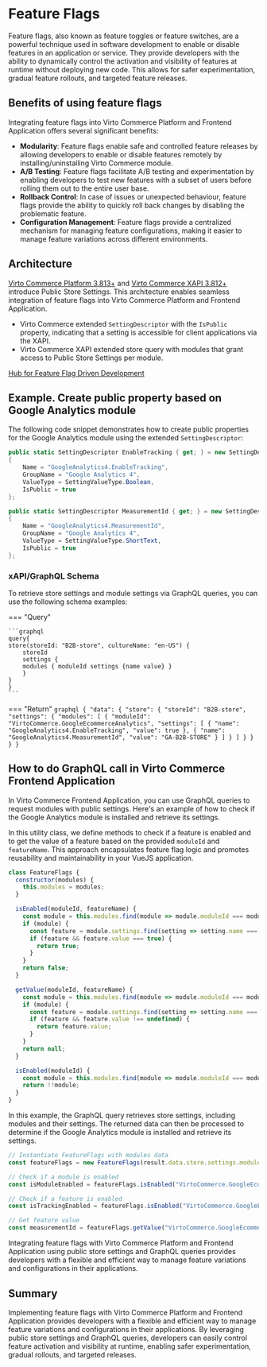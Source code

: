 # Feature Flags

Feature flags, also known as feature toggles or feature switches, are a powerful technique used in software development to enable or disable features in an application or service. They provide developers with the ability to dynamically control the activation and visibility of features at runtime without deploying new code. This allows for safer experimentation, gradual feature rollouts, and targeted feature releases.

## Benefits of using feature flags

Integrating feature flags into Virto Commerce Platform and Frontend Application offers several significant benefits:

* **Modularity**: Feature flags enable safe and controlled feature releases by allowing developers to enable or disable features remotely by installing/uninstalling Virto Commerce module. 
* **A/B Testing**: Feature flags facilitate A/B testing and experimentation by enabling developers to test new features with a subset of users before rolling them out to the entire user base.
* **Rollback Control**: In case of issues or unexpected behaviour, feature flags provide the ability to quickly roll back changes by disabling the problematic feature.
* **Configuration Management**: Feature flags provide a centralized mechanism for managing feature configurations, making it easier to manage feature variations across different environments.

## Architecture 

[Virto Commerce Platform 3.813+](https://github.com/VirtoCommerce/vc-platform) and [Virto Commerce XAPI 3.812+](https://github.com/VirtoCommerce/vc-module-experience-api) introduce Public Store Settings. This architecture enables seamless integration of feature flags into Virto Commerce Platform and Frontend Application.

* Virto Commerce extended `SettingDescriptor` with the `IsPublic` property, indicating that a setting is accessible for client applications via the XAPI. 
* Virto Commerce XAPI extended store query with modules that grant access to Public Store Settings per module. 

[Hub for Feature Flag Driven Development](https://featureflags.io/)

## Example. Create public property based on Google Analytics module

The following code snippet demonstrates how to create public properties for the Google Analytics module using the extended `SettingDescriptor`:

```cs
public static SettingDescriptor EnableTracking { get; } = new SettingDescriptor
{
    Name = "GoogleAnalytics4.EnableTracking",
    GroupName = "Google Analytics 4",
    ValueType = SettingValueType.Boolean,
    IsPublic = true
};

public static SettingDescriptor MeasurementId { get; } = new SettingDescriptor
{
    Name = "GoogleAnalytics4.MeasurementId",
    GroupName = "Google Analytics 4",
    ValueType = SettingValueType.ShortText,
    IsPublic = true
};
```

### xAPI/GraphQL Schema

To retrieve store settings and module settings via GraphQL queries, you can use the following schema examples:

=== "Query"

    ```graphql
    query{
    store(storeId: "B2B-store", cultureName: "en-US") {
        storeId
        settings {
        modules { moduleId settings {name value} }
        }
    }
    }
    ```

=== "Return"
    ```graphql
    {
    "data": {
        "store": {
        "storeId": "B2B-store",
        "settings": {
            "modules": [
            {
                "moduleId": "VirtoCommerce.GoogleEcommerceAnalytics",
                "settings": [
                {
                    "name": "GoogleAnalytics4.EnableTracking",
                    "value": true
                },
                {
                    "name": "GoogleAnalytics4.MeasurementId",
                    "value": "GA-B2B-STORE"
                }
                ]
            }
            ]
        }
        }
    }
    }
    ``` 

## How to do GraphQL call in Virto Commerce Frontend Application

In Virto Commerce Frontend Application, you can use GraphQL queries to request modules with public settings. Here's an example of how to check if the Google Analytics module is installed and retrieve its settings.

In this utility class, we define methods to check if a feature is enabled and to get the value of a feature based on the provided `moduleId` and `featureName`. This approach encapsulates feature flag logic and promotes reusability and maintainability in your VueJS application.

```js
class FeatureFlags {
  constructor(modules) {
    this.modules = modules;
  }

  isEnabled(moduleId, featureName) {
    const module = this.modules.find(module => module.moduleId === moduleId);
    if (module) {
      const feature = module.settings.find(setting => setting.name === featureName);
      if (feature && feature.value === true) {
        return true;
      }
    }
    return false;
  }

  getValue(moduleId, featureName) {
    const module = this.modules.find(module => module.moduleId === moduleId);
    if (module) {
      const feature = module.settings.find(setting => setting.name === featureName);
      if (feature && feature.value !== undefined) {
        return feature.value;
      }
    }
    return null;
  }

  isEnabled(moduleId) {
    const module = this.modules.find(module => module.moduleId === moduleId);
    return !!module;
  }
}

```

In this example, the GraphQL query retrieves store settings, including modules and their settings. The returned data can then be processed to determine if the Google Analytics module is installed and retrieve its settings.

```js
// Instantiate FeatureFlags with modules data
const featureFlags = new FeatureFlags(result.data.store.settings.modules);

// Check if a module is enabled
const isModuleEnabled = featureFlags.isEnabled("VirtoCommerce.GoogleEcommerceAnalytics");

// Check if a feature is enabled
const isTrackingEnabled = featureFlags.isEnabled("VirtoCommerce.GoogleEcommerceAnalytics", "GoogleAnalytics4.EnableTracking");

// Get feature value
const measurementId = featureFlags.getValue("VirtoCommerce.GoogleEcommerceAnalytics", "GoogleAnalytics4.MeasurementId");

```

Integrating feature flags with Virto Commerce Platform and Frontend Application using public store settings and GraphQL queries provides developers with a flexible and efficient way to manage feature variations and configurations in their applications.

## Summary

Implementing feature flags with Virto Commerce Platform and Frontend Application  provides developers with a flexible and efficient way to manage feature variations and configurations in their applications. By leveraging public store settings and GraphQL queries, developers can easily control feature activation and visibility at runtime, enabling safer experimentation, gradual rollouts, and targeted releases.